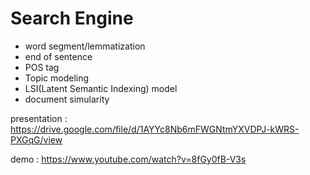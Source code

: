 # Search Engine
* word segment/lemmatization
* end of sentence
* POS tag
* Topic modeling
* LSI(Latent Semantic Indexing) model 
* document simularity

presentation : https://drive.google.com/file/d/1AYYc8Nb6mFWGNtmYXVDPJ-kWRS-PXGqG/view

demo : https://www.youtube.com/watch?v=8fGy0fB-V3s
